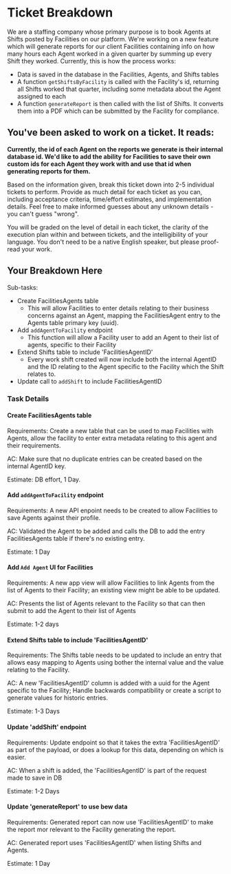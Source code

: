 # Ticket Breakdown
We are a staffing company whose primary purpose is to book Agents at Shifts posted by Facilities on our platform. We're working on a new feature which will generate reports for our client Facilities containing info on how many hours each Agent worked in a given quarter by summing up every Shift they worked. Currently, this is how the process works:

- Data is saved in the database in the Facilities, Agents, and Shifts tables
- A function `getShiftsByFacility` is called with the Facility's id, returning all Shifts worked that quarter, including some metadata about the Agent assigned to each
- A function `generateReport` is then called with the list of Shifts. It converts them into a PDF which can be submitted by the Facility for compliance.

## You've been asked to work on a ticket. It reads:

**Currently, the id of each Agent on the reports we generate is their internal database id. We'd like to add the ability for Facilities to save their own custom ids for each Agent they work with and use that id when generating reports for them.**


Based on the information given, break this ticket down into 2-5 individual tickets to perform. Provide as much detail for each ticket as you can, including acceptance criteria, time/effort estimates, and implementation details. Feel free to make informed guesses about any unknown details - you can't guess "wrong".


You will be graded on the level of detail in each ticket, the clarity of the execution plan within and between tickets, and the intelligibility of your language. You don't need to be a native English speaker, but please proof-read your work.

## Your Breakdown Here

Sub-tasks:
- Create FacilitiesAgents table
  - This will allow Facilities to enter details relating to their business concerns against an Agent, mapping the FacilitiesAgent entry to the Agents table primary key (uuid).
- Add `addAgentToFacility` endpoint
  - This function will allow a Facility user to add an Agent to their list of agents, specific to their Facility
- Extend Shifts table to include 'FacilitiesAgentID'
  - Every work shift created will now include both the internal AgentID and the ID relating to the Agent specific to the Facility which the Shift relates to.
- Update call to `addShift` to include FacilitiesAgentID

### Task Details

#### Create FacilitiesAgents table

Requirements: Create a new table that can be used to map Facilities with Agents, allow the facility to enter extra metadata relating to this agent and their requirements.

AC: Make sure that no duplicate entries can be created based on the internal AgentID key.

Estimate: DB effort, 1 Day.

#### Add `addAgentToFacility` endpoint

Requirements: A new API enpoint needs to be created to allow Facilities to save Agents against their profile.

AC: Validated the Agent to be added and calls the DB to add the entry FacilitiesAgents table if there's no existing entry.

Estimate: 1 Day

#### Add `Add Agent` UI for Facilities

Requirements: A new app view will allow Facilities to link Agents from the list of Agents to their Facility; an existing view might be able to be updated.

AC: Presents the list of Agents relevant to the Facility so that can then submit to add the Agent to their list of Agents

Estimate: 1-2 days

#### Extend Shifts table to include 'FacilitiesAgentID'

Requirements: The Shifts table needs to be updated to include an entry that allows easy mapping to Agents using bother the internal value and the value relating to the Facility.

AC: A new 'FacilitiesAgentID' column is added with a uuid for the Agent specific to the Facility; Handle backwards compatibility or create a script to generate values for historic entries. 

Estimate: 1-3 Days

#### Update 'addShift' endpoint

Requirements: Update endpoint so that it takes the extra 'FacilitiesAgentID' as part of the payload, or does a lookup for this data, depending on which is easier.

AC: When a shift is added, the 'FacilitiesAgentID' is part of the request made to save in DB

Estimate: 1-2 Days

#### Update 'generateReport' to use bew data

Requirements: Generated report can now use 'FacilitiesAgentID' to make the report mor relevant to the Facility generating the report.

AC: Generated report uses 'FacilitiesAgentID' when listing Shifts and Agents.

Estimate: 1 Day

